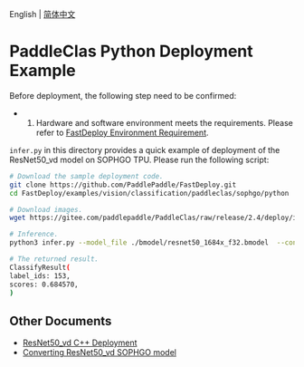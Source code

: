 English | [简体中文](README_CN.md)
# PaddleClas Python Deployment Example

Before deployment, the following step need to be confirmed:

- 1. Hardware and software environment meets the requirements. Please refer to [FastDeploy Environment Requirement](../../../../../../docs/en/build_and_install/sophgo.md).

`infer.py` in this directory provides a quick example of deployment of the ResNet50_vd model on SOPHGO TPU. Please run the following script:

```bash
# Download the sample deployment code.
git clone https://github.com/PaddlePaddle/FastDeploy.git
cd FastDeploy/examples/vision/classification/paddleclas/sophgo/python

# Download images.
wget https://gitee.com/paddlepaddle/PaddleClas/raw/release/2.4/deploy/images/ImageNet/ILSVRC2012_val_00000010.jpeg

# Inference.
python3 infer.py --model_file ./bmodel/resnet50_1684x_f32.bmodel  --config_file ResNet50_vd_infer/inference_cls.yaml  --image ILSVRC2012_val_00000010.jpeg

# The returned result.
ClassifyResult(
label_ids: 153,
scores: 0.684570,
)
```

## Other Documents
- [ResNet50_vd C++ Deployment](../cpp)
- [Converting ResNet50_vd SOPHGO model](../README.md)
